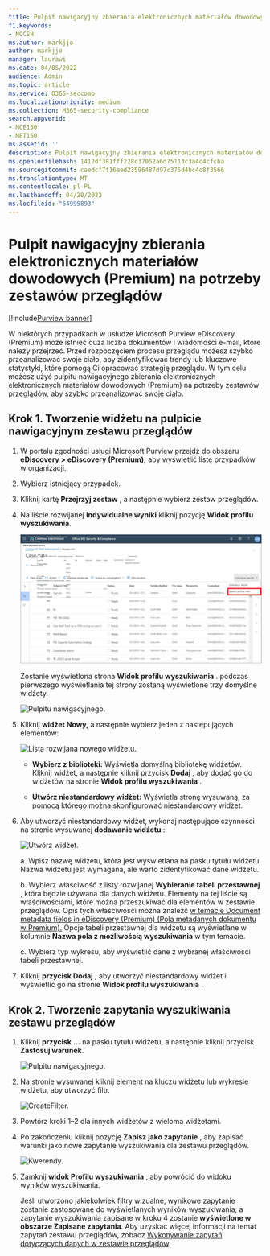 ```yaml
---
title: Pulpit nawigacyjny zbierania elektronicznych materiałów dowodowych (Premium) na potrzeby zestawów przeglądów
f1.keywords:
- NOCSH
ms.author: markjjo
author: markjjo
manager: laurawi
ms.date: 04/05/2022
audience: Admin
ms.topic: article
ms.service: O365-seccomp
ms.localizationpriority: medium
ms.collection: M365-security-compliance
search.appverid:
- MOE150
- MET150
ms.assetid: ''
description: Pulpit nawigacyjny zbierania elektronicznych materiałów dowodowych w usłudze Microsoft Purview (Premium) umożliwia zestawy przeglądów, aby szybko przeanalizować swoje ciało w celu zidentyfikowania trendów lub kluczowych statystyk, które pomogą Ci opracować strategię przeglądu.
ms.openlocfilehash: 1412df381fff228c37052a6d75113c3a4c4cfcba
ms.sourcegitcommit: caedcf7f16eed23596487d97c375d4bc4c8f3566
ms.translationtype: MT
ms.contentlocale: pl-PL
ms.lasthandoff: 04/20/2022
ms.locfileid: "64995893"
---
```

# <a name="ediscovery-premium-dashboard-for-review-sets"></a>Pulpit nawigacyjny zbierania elektronicznych materiałów dowodowych (Premium) na potrzeby zestawów przeglądów

[!include[Purview banner](../includes/purview-rebrand-banner.md)]

W niektórych przypadkach w usłudze Microsoft Purview eDiscovery (Premium) może istnieć duża liczba dokumentów i wiadomości e-mail, które należy przejrzeć. Przed rozpoczęciem procesu przeglądu możesz szybko przeanalizować swoje ciało, aby zidentyfikować trendy lub kluczowe statystyki, które pomogą Ci opracować strategię przeglądu. W tym celu możesz użyć pulpitu nawigacyjnego zbierania elektronicznych elektronicznych materiałów dowodowych (Premium) na potrzeby zestawów przeglądów, aby szybko przeanalizować swoje ciało.

## <a name="step-1-create-a-widget-on-the-review-set-dashboard"></a>Krok 1. Tworzenie widżetu na pulpicie nawigacyjnym zestawu przeglądów

1. W portalu zgodności usługi Microsoft Purview przejdź do obszaru **eDiscovery > eDiscovery (Premium),** aby wyświetlić listę przypadków w organizacji.
  
2. Wybierz istniejący przypadek.
  
3. Kliknij kartę **Przejrzyj zestaw** , a następnie wybierz zestaw przeglądów.
  
4. Na liście rozwijanej **Indywidualne wyniki** kliknij pozycję **Widok profilu wyszukiwania**. 

   ![DashbordPivot.](../media/dashboardpivot.png)

   Zostanie wyświetlona strona **Widok profilu wyszukiwania** . podczas pierwszego wyświetlania tej strony zostaną wyświetlone trzy domyślne widżety.

   ![Pulpitu nawigacyjnego.](../media/dashboardonly.png)
  
5. Kliknij **widżet Nowy,** a następnie wybierz jeden z następujących elementów:

   ![Lista rozwijana nowego widżetu.](../media/NewWidgetDropdownBox.png)

   - **Wybierz z biblioteki:** Wyświetla domyślną bibliotekę widżetów. Kliknij widżet, a następnie kliknij przycisk **Dodaj** , aby dodać go do widżetów na stronie **Widok profilu wyszukiwania** .
  
   - **Utwórz niestandardowy widżet:** Wyświetla stronę wysuwaną, za pomocą którego można skonfigurować niestandardowy widżet. 

6. Aby utworzyć niestandardowy widżet, wykonaj następujące czynności na stronie wysuwanej **dodawanie widżetu** :

   ![Utwórz widżet.](../media/addwidget.png)

    a. Wpisz nazwę widżetu, która jest wyświetlana na pasku tytułu widżetu. Nazwa widżetu jest wymagana, ale warto zidentyfikować dane widżetu.

    b. Wybierz właściwość z listy rozwijanej **Wybieranie tabeli przestawnej** , która będzie używana dla danych widżetu. Elementy na tej liście są właściwościami, które można przeszukiwać dla elementów w zestawie przeglądów. Opis tych właściwości można znaleźć [w temacie Document metadata fields in eDiscovery (Premium) (Pola metadanych dokumentu w Premium).](document-metadata-fields-in-Advanced-eDiscovery.md) Opcje tabeli przestawnej dla widżetu są wyświetlane w kolumnie **Nazwa pola z możliwością wyszukiwania** w tym temacie.

    c. Wybierz typ wykresu, aby wyświetlić dane z wybranej właściwości tabeli przestawnej.

  6. Kliknij **przycisk Dodaj** , aby utworzyć niestandardowy widżet i wyświetlić go na stronie **Widok profilu wyszukiwania** .

## <a name="step-2-create-a-review-set-search-query"></a>Krok 2. Tworzenie zapytania wyszukiwania zestawu przeglądów

1. Kliknij **przycisk ...** na pasku tytułu widżetu, a następnie kliknij przycisk **Zastosuj warunek**.

   ![Pulpitu nawigacyjnego.](../media/searchprofilehome.png)

2. Na stronie wysuwanej kliknij element na kluczu widżetu lub wykresie widżetu, aby utworzyć filtr.

   ![CreateFilter.](../media/applyconditionfilter.png)

3. Powtórz kroki 1–2 dla innych widżetów z wieloma widżetami. 

4. Po zakończeniu kliknij pozycję **Zapisz jako zapytanie** , aby zapisać warunki jako nowe zapytanie wyszukiwania dla zestawu przeglądów.

   ![Kwerendy.](../media/savequery.png)

5. Zamknij **widok Profilu wyszukiwania** , aby powrócić do widoku wyników wyszukiwania.

   Jeśli utworzono jakiekolwiek filtry wizualne, wynikowe zapytanie zostanie zastosowane do wyświetlanych wyników wyszukiwania, a zapytanie wyszukiwania zapisane w kroku 4 zostanie **wyświetlone w obszarze Zapisane zapytania**. Aby uzyskać więcej informacji na temat zapytań zestawu przeglądów, zobacz [Wykonywanie zapytań dotyczących danych w zestawie przeglądów](review-set-search.md).
